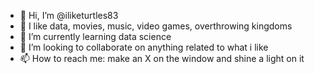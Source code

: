 - 👋 Hi, I’m @iliketurtles83
- 👀 I like data, movies, music, video games, overthrowing kingdoms 
- 🌱 I’m currently learning data science
- 💞️ I’m looking to collaborate on anything related to what i like
- 📫 How to reach me: make an X on the window and shine a light on it

<!---
iliketurtles83/iliketurtles83 is a ✨ special ✨ repository because its `README.md` (this file) appears on your GitHub profile.
You can click the Preview link to take a look at your changes.
--->
